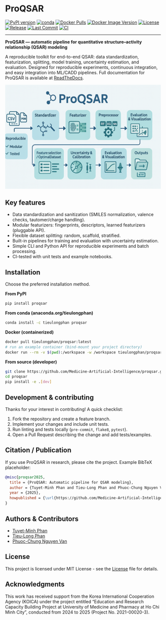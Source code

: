 # ProQSAR

[![PyPI version](https://img.shields.io/pypi/v/proqsar.svg)](https://pypi.org/project/proqsar/)
[![conda](https://img.shields.io/conda/vn/tieulongphan/proqsar.svg?label=conda)](https://anaconda.org/tieulongphan/proqsar)
[![Docker Pulls](https://img.shields.io/docker/pulls/tieulongphan/proqsar.svg)](https://hub.docker.com/r/tieulongphan/proqsar)
[![Docker Image Version](https://img.shields.io/docker/v/tieulongphan/proqsar/latest?label=container)](https://hub.docker.com/r/tieulongphan/proqsar)
[![License](https://img.shields.io/github/license/Medicine-Artificial-Intelligence/proqsar.svg)](https://github.com/Medicine-Artificial-Intelligence/proqsar/blob/main/LICENSE)
[![Release](https://img.shields.io/github/v/release/Medicine-Artificial-Intelligence/proqsar.svg)](https://github.com/Medicine-Artificial-Intelligence/proqsar/releases)
[![Last Commit](https://img.shields.io/github/last-commit/Medicine-Artificial-Intelligence/proqsar.svg)](https://github.com/Medicine-Artificial-Intelligence/proqsar/commits)
[![CI](https://github.com/Medicine-Artificial-Intelligence/proqsar/actions/workflows/test-and-lint.yml/badge.svg?branch=main)](https://github.com/Medicine-Artificial-Intelligence/proqsar/actions/workflows/test-and-lint.yml)

---

**ProQSAR — automatic pipeline for quantitative structure–activity relationship (QSAR) modeling**

A reproducible toolkit for end-to-end QSAR: data standardization, featurization, splitting, model training, uncertainty estimation, and evaluation. Designed for reproducible experiments, continuous integration, and easy integration into ML/CADD pipelines. Full documentation for ProQSAR is available at [ReadTheDocs](https://proqsar.readthedocs.io/en/latest/).

![ProQSAR](https://raw.githubusercontent.com/Medicine-Artificial-Intelligence/ProQSAR/main/doc/fig/proqsar.png)



## Key features

- Data standardization and sanitization (SMILES normalization, valence checks, tautomer/charge handling).
- Modular featurizers: fingerprints, descriptors, learned featurizers (pluggable API).
- Flexible dataset splitting: random, scaffold, stratified.
- Built-in pipelines for training and evaluation with uncertainty estimation.
- Simple CLI and Python API for reproducible experiments and batch processing.
- CI-tested with unit tests and example notebooks.


## Installation

Choose the preferred installation method.

**From PyPI**

```bash
pip install proqsar
```

**From conda (anaconda.org/tieulongphan)**

```bash
conda install -c tieulongphan proqsar
```

**Docker (containerized)**

```bash
docker pull tieulongphan/proqsar:latest
# run an example container (bind-mount your project directory)
docker run --rm -v $(pwd):/workspace -w /workspace tieulongphan/proqsar:latest proqsar --help
```

**From source (developer)**

```bash
git clone https://github.com/Medicine-Artificial-Intelligence/proqsar.git
cd proqsar
pip install -e .[dev]
```

## Development & contributing

Thanks for your interest in contributing! A quick checklist:

1. Fork the repository and create a feature branch.
2. Implement your changes and include unit tests.
3. Run linting and tests locally (`pre-commit`, `flake8`, `pytest`).
4. Open a Pull Request describing the change and add tests/examples.

## Citation / Publication

If you use ProQSAR in research, please cite the project. Example BibTeX placeholder:

```bibtex
@misc{proqsar2025,
  title = {ProQSAR: Automatic pipeline for QSAR modeling},
  author = {Tuyet-Minh Phan and Tieu-Long Phan and Phuoc-Chung Nguyen Van and contributors},
  year = {2025},
  howpublished = {\url{https://github.com/Medicine-Artificial-Intelligence/proqsar}}
}
```

## Authors & Contributors

- [Tuyet-Minh Phan](https://github.com/tuyetminhphan)
- [Tieu-Long Phan](https://tieulongphan.github.io/)
- [Phuoc-Chung Nguyen Van](https://github.com/phuocchung123)



## License

This project is licensed under MIT License - see the [License](LICENSE) file for details.

## Acknowledgments

This work has received support from the Korea International Cooperation Agency (KOICA) under the project entitled “Education and Research Capacity Building Project at University of Medicine and Pharmacy at Ho Chi Minh City”, conducted from 2024 to 2025 (Project No. 2021-00020-3).